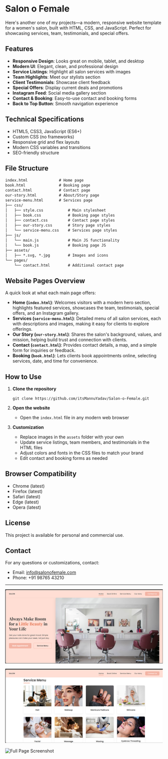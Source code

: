 # Salon o Female

Here's another one of my projects—a modern, responsive website template for a women's salon, built with HTML, CSS, and JavaScript. Perfect for showcasing services, team, testimonials, and special offers.

## Features

- **Responsive Design**: Looks great on mobile, tablet, and desktop
- **Modern UI**: Elegant, clean, and professional design
- **Service Listings**: Highlight all salon services with images
- **Team Highlights**: Meet our stylists section
- **Client Testimonials**: Showcase client feedback
- **Special Offers**: Display current deals and promotions
- **Instagram Feed**: Social media gallery section
- **Contact & Booking**: Easy-to-use contact and booking forms
- **Back to Top Button**: Smooth navigation experience

## Technical Specifications

- HTML5, CSS3, JavaScript (ES6+)
- Custom CSS (no frameworks)
- Responsive grid and flex layouts
- Modern CSS variables and transitions
- SEO-friendly structure

## File Structure

```
index.html              # Home page
book.html               # Booking page
contact.html            # Contact page
our-story.html          # About/Story page
service-menu.html       # Services page
├── css/
│   ├── style.css           # Main stylesheet
│   ├── book.css            # Booking page styles
│   ├── contact.css         # Contact page styles
│   ├── our-story.css       # Story page styles
│   └── service-menu.css    # Services page styles
├── js/
│   └── main.js             # Main JS functionality
│   └── book.js             # Booking page JS
├── assets/
│   ├── *.svg, *.jpg        # Images and icons
└── pages/
    └── contact.html        # Additional contact page
```

## Website Pages Overview

A quick look at what each main page offers:

- **Home (`index.html`)**: Welcomes visitors with a modern hero section, highlights featured services, showcases the team, testimonials, special offers, and an Instagram gallery.
- **Services (`service-menu.html`)**: Detailed menu of all salon services, each with descriptions and images, making it easy for clients to explore offerings.
- **Our Story (`our-story.html`)**: Shares the salon's background, values, and mission, helping build trust and connection with clients.
- **Contact (`contact.html`)**: Provides contact details, a map, and a simple form for inquiries or feedback.
- **Booking (`book.html`)**: Lets clients book appointments online, selecting services, date, and time for convenience.

## How to Use

1. **Clone the repository**
   ```
   git clone https://github.com/itsMannuYadav/Salon-o-Female.git
   ```

2. **Open the website**
   - Open the `index.html` file in any modern web browser

3. **Customization**
   - Replace images in the `assets` folder with your own
   - Update service listings, team members, and testimonials in the HTML files
   - Adjust colors and fonts in the CSS files to match your brand
   - Edit contact and booking forms as needed

## Browser Compatibility

- Chrome (latest)
- Firefox (latest)
- Safari (latest)
- Edge (latest)
- Opera (latest)

## License

This project is available for personal and commercial use.

## Contact

For any questions or customizations, contact:
- Email: info@salonofemale.com
- Phone: +91 98765 43210

---

![Home Page Screenshot](assets/HomePage%20Screenshot.png)

![Service Section Screenshot](assets/Service%20Section%20Screenshot.png)

![Full Page Screenshot](assets/Full%20Page%20Screencapture.png)

